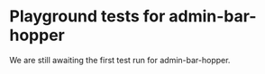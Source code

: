 # Playground tests for admin-bar-hopper
We are still awaiting the first test run for admin-bar-hopper.
